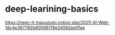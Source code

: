 ﻿# deep-learining-basics
https://neec-it-mayuzumi.notion.site/2025-AI-Web-1dc4e387782b805987f8e24592ee0fae
